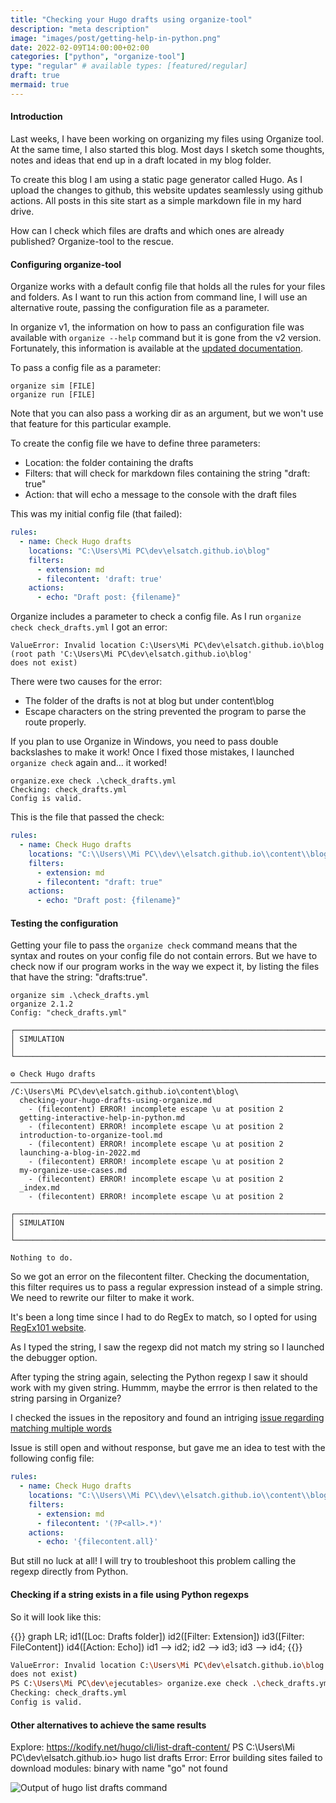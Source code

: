 ```yaml
---
title: "Checking your Hugo drafts using organize-tool"
description: "meta description"
image: "images/post/getting-help-in-python.png"
date: 2022-02-09T14:00:00+02:00
categories: ["python", "organize-tool"]
type: "regular" # available types: [featured/regular]
draft: true
mermaid: true
---
```

#### Introduction

Last weeks, I have been working on organizing my files using Organize tool. At the same time, I also started this blog. Most days I sketch some thoughts, notes and ideas that end up in a draft located in my blog folder.

To create this blog I am using a static page generator called Hugo. As I upload the changes to github, this website updates seamlessly using github actions. All posts in this site start as a simple markdown file in my hard drive.

How can I check which files are drafts and which ones are already published? Organize-tool to the rescue.

#### Configuring organize-tool

Organize works with a default config file that holds all the rules for your files and folders. As I want to run this action from command line, I will use an alternative route, passing the configuration file as a parameter.

In organize v1, the information on how to pass an configuration file was available with `organize --help` command but it is gone from the v2 version. Fortunately, this information is available at the [updated documentation](https://organize.readthedocs.io/en/v2.1.2/configuration/#running-and-simulating).

To pass a config file as a parameter:

```console
organize sim [FILE]
organize run [FILE]
```

Note that you can also pass a working dir as an argument, but we won't use that feature for this particular example.

To create the config file we have to define three parameters:

- Location: the folder containing the drafts
- Filters: that will check for markdown files containing the string "draft: true"
- Action: that will echo a message to the console with the draft files

This was my initial config file (that failed):

```yaml
rules:
  - name: Check Hugo drafts
    locations: "C:\Users\Mi PC\dev\elsatch.github.io\blog"
    filters:
      - extension: md
      - filecontent: 'draft: true'
    actions:
      - echo: "Draft post: {filename}"
```

Organize includes a parameter to check a config file. As I run `organize check check_drafts.yml` I got an error:

```console
ValueError: Invalid location C:\Users\Mi PC\dev\elsatch.github.io\blog (root path 'C:\Users\Mi PC\dev\elsatch.github.io\blog'
does not exist)
```

There were two causes for the error:

- The folder of the drafts is not at blog but under content\blog
- Escape characters on the string prevented the program to parse the route properly.

If you plan to use Organize in Windows, you need to pass double backslashes to make it work! Once I fixed those mistakes, I launched `organize check` again and... it worked!

```console
organize.exe check .\check_drafts.yml
Checking: check_drafts.yml
Config is valid.
```

This is the file that passed the check:

```yaml
rules:
  - name: Check Hugo drafts
    locations: "C:\\Users\\Mi PC\\dev\\elsatch.github.io\\content\\blog"
    filters:
      - extension: md
      - filecontent: "draft: true"
    actions:
      - echo: "Draft post: {filename}"
```

#### Testing the configuration

Getting your file to pass the `organize check` command means that the syntax and routes on your config file do not contain errors. But we have to check now if our program works in the way we expect it, by listing the files that have the string: "drafts:true".

```console
organize sim .\check_drafts.yml
organize 2.1.2
Config: "check_drafts.yml"

┌─────────────────────────────────────────────────────────────────────────────────────────────────────────────────────────────────────────────────────────────────────────┐
│ SIMULATION                                                                                                                                                              │
└─────────────────────────────────────────────────────────────────────────────────────────────────────────────────────────────────────────────────────────────────────────┘

⚙ Check Hugo drafts ───────────────────────────────────────────────────────────────────────────────────────────────────────────────────────────────────────────────────────
/C:\Users\Mi PC\dev\elsatch.github.io\content\blog\
  checking-your-hugo-drafts-using-organize.md
    - (filecontent) ERROR! incomplete escape \u at position 2
  getting-interactive-help-in-python.md
    - (filecontent) ERROR! incomplete escape \u at position 2
  introduction-to-organize-tool.md
    - (filecontent) ERROR! incomplete escape \u at position 2
  launching-a-blog-in-2022.md
    - (filecontent) ERROR! incomplete escape \u at position 2
  my-organize-use-cases.md
    - (filecontent) ERROR! incomplete escape \u at position 2
  _index.md
    - (filecontent) ERROR! incomplete escape \u at position 2

┌─────────────────────────────────────────────────────────────────────────────────────────────────────────────────────────────────────────────────────────────────────────┐
│ SIMULATION                                                                                                                                                              │
└─────────────────────────────────────────────────────────────────────────────────────────────────────────────────────────────────────────────────────────────────────────┘

Nothing to do.
```

So we got an error on the filecontent filter. Checking the documentation, this filter requires us to pass a regular expression instead of a simple string. We need to rewrite our filter to make it work.

It's been a long time since I had to do RegEx to match, so I opted for using [RegEx101 website](https://regex101.com/).

As I typed the string, I saw the regexp did not match my string so I launched the debugger option.

[//]: # "TODO: Meter aquí captura de imagen"

After typing the string again, selecting the Python regexp I saw it should work with my given string. Hummm, maybe the errror is then related to the string parsing in Organize?

I checked the issues in the repository and found an intriging [issue regarding matching multiple words](https://github.com/tfeldmann/organize/issues/142)

Issue is still open and without response, but gave me an idea to test with the following config file:

```yaml
rules:
  - name: Check Hugo drafts
    locations: "C:\\Users\\Mi PC\\dev\\elsatch.github.io\\content\\blog"
    filters:
      - extension: md
      - filecontent: '(?P<all>.*)'
    actions:
      - echo: '{filecontent.all}'
```

But still no luck at all! I will try to troubleshoot this problem calling the regexp directly from Python.

#### Checking if a string exists in a file using Python regexps

[//]: # "TODO: Investigar paso 1) que encuentre todos los ficheros que contengan la cadena draft: true"

[//]: # "TODO: Investigar paso 2) que solo encuentre la cadena en el frontmatter"

[//]: # "TODO: Investigar paso 3) que solo encuentre la cadena en una linea completa, así me quito de detectar locuras"

So it will look like this:

[//]: # "TODO: Enable Mermaid extension on this file"

{{<mermaid>}}
graph LR;
    id1([Loc: Drafts folder])
    id2([Filter: Extension])
    id3([Filter: FileContent])
    id4([Action: Echo])
    id1 --> id2;
    id2 --> id3;
    id3 --> id4;
{{</mermaid>}}

[//]: # "TODO: Configure this as a warning Warning: As in previous posts, I will be using Organize-tool v2. The syntax in this example will not work with previous versions."

```sh
ValueError: Invalid location C:\Users\Mi PC\dev\elsatch.github.io\blog (root path 'C:\Users\Mi PC\dev\elsatch.github.io\blog'
does not exist)
PS C:\Users\Mi PC\dev\ejecutables> organize.exe check .\check_drafts.yml
Checking: check_drafts.yml
Config is valid.
```

#### Other alternatives to achieve the same results

[//]: # "TODO: Buscar otras formas de encontrar cadenas en fichero. Se me ocurren facil usar find y/o usar las TODO de vscode"
[//]: # "TODO: Dejar apuntado para un futuro post https://pypi.org/project/python-frontmatter/0.2.1/"

Explore: https://kodify.net/hugo/cli/list-draft-content/
PS C:\Users\Mi PC\dev\elsatch.github.io> hugo list drafts
Error: Error building sites failed to download modules: binary with name "go" not found

![Output of hugo list drafts command](images/post/checking-your-hugo-drafts-using-organize/hugo-list-drafts-ok.png)
